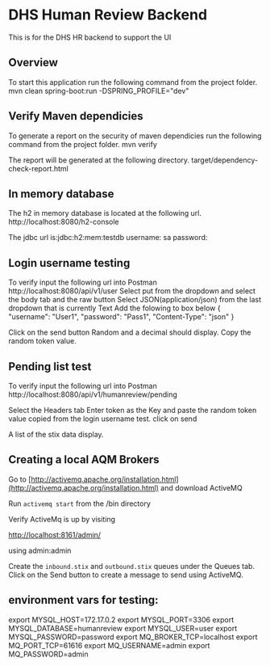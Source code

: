 # DHS Human Review Backend

This is for the DHS HR backend to support the UI 

## Overview
To start this application run the following command from the project folder.
mvn clean spring-boot:run -DSPRING_PROFILE="dev"

## Verify Maven dependicies
To generate a report on the security of maven dependicies run the following command from the project folder.
mvn verify

The report will be generated at the following directory.
target/dependency-check-report.html

## In memory database
The h2 in memory database is located at the following url.
http://localhost:8080/h2-console

The jdbc url is:jdbc:h2:mem:testdb
username: sa
password: <blank>

## Login username testing
To verify input the following url into Postman
http://localhost:8080/api/v1/user
Select put from the dropdown and select the body tab and the raw button
Select JSON(application/json) from the last dropdown that is currently Text
Add the folowing to box below
{
    "username": "User1",
    "password": "Pass1",
    "Content-Type": "json"
}

Click on the send button
Random and a decimal should display.
Copy the random token value.
 
## Pending list test
To verify input the following url into Postman
http://localhost:8080/api/v1/humanreview/pending 

Select the Headers tab
Enter token as the Key and paste the random token value copied from the login username test.
click on send

A list of the stix data display.

## Creating a local AQM Brokers
Go to [http://activemq.apache.org/installation.html](http://activemq.apache.org/installation.html) and download ActiveMQ

Run `activemq start`  from the /bin directory 


Verify ActiveMq is up by visiting 

[http://localhost:8161/admin/](http://localhost:8161/admin/ "Local AQM Server")

using admin:admin 

Create the `inbound.stix` and `outbound.stix` queues under the Queues tab.  Click on the Send button to create a message to send using ActiveMQ.

## environment vars for testing:

export MYSQL_HOST=172.17.0.2
export MYSQL_PORT=3306
export MYSQL_DATABASE=humanreview
export MYSQL_USER=user
export MYSQL_PASSWORD=password
export MQ_BROKER_TCP=localhost
export MQ_PORT_TCP=61616
export MQ_USERNAME=admin
export MQ_PASSWORD=admin
